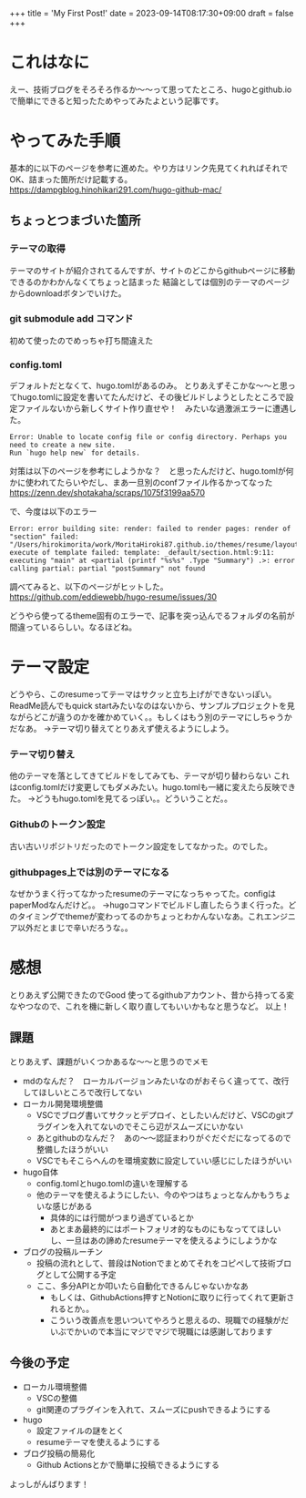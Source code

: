 +++
title = 'My First Post!'
date = 2023-09-14T08:17:30+09:00
draft = false
+++

# これはなに
えー、技術ブログをそろそろ作るか〜〜って思ってたところ、hugoとgithub.ioで簡単にできると知ったためやってみたよという記事です。

# やってみた手順
基本的に以下のページを参考に進めた。やり方はリンク先見てくれればそれでOK、詰まった箇所だけ記載する。
https://dampgblog.hinohikari291.com/hugo-github-mac/

## ちょっとつまづいた箇所
### テーマの取得
テーマのサイトが紹介されてるんですが、サイトのどこからgithubページに移動できるのかわかんなくてちょっと詰まった
結論としては個別のテーマのページからdownloadボタンでいけた。

### git submodule add コマンド
初めて使ったのでめっちゃ打ち間違えた

### config.toml
デフォルトだとなくて、hugo.tomlがあるのみ。
とりあえずそこかな〜〜と思ってhugo.tomlに設定を書いてたんだけど、その後ビルドしようとしたところで設定ファイルないから新しくサイト作り直せや！　みたいな過激派エラーに遭遇した。
```
Error: Unable to locate config file or config directory. Perhaps you need to create a new site.
Run `hugo help new` for details.
```

対策は以下のページを参考にしようかな？　と思ったんだけど、hugo.tomlが何かに使われてたらいやだし、まあ一旦別のconfファイル作るかってなった
https://zenn.dev/shotakaha/scraps/1075f3199aa570

で、今度は以下のエラー
```
Error: error building site: render: failed to render pages: render of "section" failed: "/Users/hirokimorita/work/MoritaHiroki87.github.io/themes/resume/layouts/_default/section.html:9:11": execute of template failed: template: _default/section.html:9:11: executing "main" at <partial (printf "%s%s" .Type "Summary") .>: error calling partial: partial "postSummary" not found
```

調べてみると、以下のページがヒットした。
https://github.com/eddiewebb/hugo-resume/issues/30

どうやら使ってるtheme固有のエラーで、記事を突っ込んでるフォルダの名前が間違っているらしい。なるほどね。

# テーマ設定
どうやら、このresumeってテーマはサクッと立ち上げができないっぽい。ReadMe読んでもquick startみたいなのはないから、サンプルプロジェクトを見ながらどこが違うのかを確かめていく。。もしくはもう別のテーマにしちゃうかだなあ。
→テーマ切り替えてとりあえず使えるようにしよう。

### テーマ切り替え
他のテーマを落としてきてビルドをしてみても、テーマが切り替わらない
これはconfig.tomlだけ変更してもダメみたい。hugo.tomlも一緒に変えたら反映できた。
→どうもhugo.tomlを見てるっぽい。。どういうことだ。。

### Githubのトークン設定
古い古いリポジトリだったのでトークン設定をしてなかった。のでした。

### githubpages上では別のテーマになる
なぜかうまく行ってなかったresumeのテーマになっちゃってた。configはpaperModなんだけど。。
→hugoコマンドでビルドし直したらうまく行った。どのタイミングでthemeが変わってるのかちょっとわかんないなあ。これエンジニア以外だとまじで辛いだろうな。。


# 感想
とりあえず公開できたのでGood
使ってるgithubアカウント、昔から持ってる変なやつなので、これを機に新しく取り直してもいいかもなと思うなど。
以上！

## 課題
とりあえず、課題がいくつかあるな〜〜と思うのでメモ

- mdのなんだ？　ローカルバージョンみたいなのがおそらく違ってて、改行してほしいところで改行してない
- ローカル開発環境整備
    - VSCでブログ書いてサクッとデプロイ、としたいんだけど、VSCのgitプラグインを入れてないのでそこら辺がスムーズにいかない
    - あとgithubのなんだ？　あの〜〜認証まわりがぐだぐだになってるので整備したほうがいい
    - VSCでもそこらへんのを環境変数に設定していい感じにしたほうがいい
- hugo自体
    - config.tomlとhugo.tomlの違いを理解する
    - 他のテーマを使えるようにしたい、今のやつはちょっとなんかもうちょいな感じがある
        - 具体的には行間がつまり過ぎているとか
        - あとまあ最終的にはポートフォリオ的なものにもなっててほしいし、一旦はあの諦めたresumeテーマを使えるようにしようかな
- ブログの投稿ルーチン
    - 投稿の流れとして、普段はNotionでまとめてそれをコピペして技術ブログとして公開する予定
    - ここ、多分APIとか叩いたら自動化できるんじゃないかなあ
        - もしくは、GithubActions押すとNotionに取りに行ってくれて更新されるとか。。
        - こういう改善点を思いついてやろうと思えるの、現職での経験がだいぶでかいので本当にマジでマジで現職には感謝しております

## 今後の予定
- ローカル環境整備
    - VSCの整備
    - git関連のプラグインを入れて、スムーズにpushできるようにする
- hugo
    - 設定ファイルの謎をとく
    - resumeテーマを使えるようにする
- ブログ投稿の簡易化
    - Github Actionsとかで簡単に投稿できるようにする

よっしがんばります！